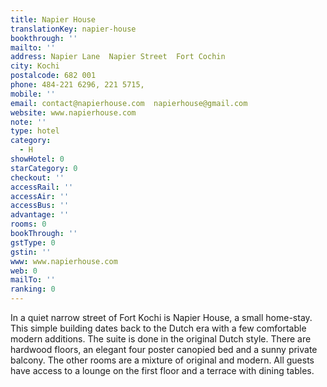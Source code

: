 ```yaml
---
title: Napier House
translationKey: napier-house
bookthrough: ''
mailto: ''
address: Napier Lane  Napier Street  Fort Cochin
city: Kochi
postalcode: 682 001
phone: 484-221 6296, 221 5715,
mobile: ''
email: contact@napierhouse.com  napierhouse@gmail.com
website: www.napierhouse.com
note: ''
type: hotel
category:
  - H
showHotel: 0
starCategory: 0
checkout: ''
accessRail: ''
accessAir: ''
accessBus: ''
advantage: ''
rooms: 0
bookThrough: ''
gstType: 0
gstin: ''
www: www.napierhouse.com
web: 0
mailTo: ''
ranking: 0
---
```







In a quiet narrow street of Fort Kochi is Napier House, a small home-stay. This simple building dates back to the Dutch era with a few comfortable modern additions.     The suite is done in the original Dutch style. There are hardwood floors, an elegant four poster canopied bed and a sunny private balcony. The other rooms are a mixture of original and modern.    All guests have access to a lounge on the first floor and a terrace with dining tables.